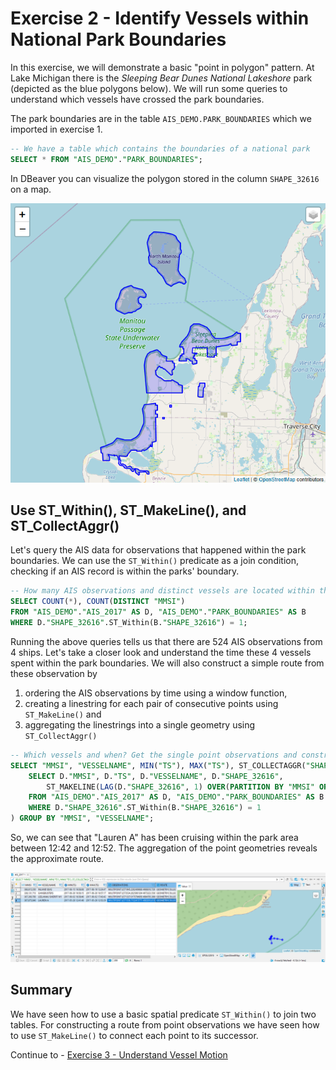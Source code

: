 # Exercise 2 - Identify Vessels within National Park Boundaries

In this exercise, we will demonstrate a basic "point in polygon" pattern. At Lake Michigan there is the *Sleeping Bear Dunes National Lakeshore* park (depicted as the blue polygons below). We will run some queries to understand which vessels have crossed the park boundaries.

The park boundaries are in the table `AIS_DEMO.PARK_BOUNDARIES` which we imported in exercise 1.

````SQL
-- We have a table which contains the boundaries of a national park
SELECT * FROM "AIS_DEMO"."PARK_BOUNDARIES";
````

In DBeaver you can visualize the polygon stored in the column `SHAPE_32616` on a map.

![](images/national_park.png)

## Use ST_Within(), ST_MakeLine(), and ST_CollectAggr()<a name="subex1"></a>

Let's query the AIS data for observations that happened within the park boundaries. We can use the `ST_Within()` predicate as a join condition, checking if an AIS record is within the parks' boundary.

```SQL
-- How many AIS observations and distinct vessels are located within the park boundaries?
SELECT COUNT(*), COUNT(DISTINCT "MMSI")
FROM "AIS_DEMO"."AIS_2017" AS D, "AIS_DEMO"."PARK_BOUNDARIES" AS B
WHERE D."SHAPE_32616".ST_Within(B."SHAPE_32616") = 1;
```

Running the above queries tells us that there are 524 AIS observations from 4 ships. Let's take a closer look and understand the time these 4 vessels spent within the park boundaries. We will also construct a simple route from these observation by
1. ordering the AIS observations by time using a window function,
2. creating a linestring for each pair of consecutive points using `ST_MakeLine()` and
3. aggregating the linestrings into a single geometry using `ST_CollectAggr()`

```SQL
-- Which vessels and when? Get the single point observations and construct a simple route.
SELECT "MMSI", "VESSELNAME", MIN("TS"), MAX("TS"), ST_COLLECTAGGR("SHAPE_32616") AS "OBSERVATIONS", ST_COLLECTAGGR("LINE_32616") AS "ROUTE" FROM (
	SELECT D."MMSI", D."TS", D."VESSELNAME", D."SHAPE_32616",
		ST_MAKELINE(LAG(D."SHAPE_32616", 1) OVER(PARTITION BY "MMSI" ORDER BY "TS"), D."SHAPE_32616") AS "LINE_32616"
	FROM "AIS_DEMO"."AIS_2017" AS D, "AIS_DEMO"."PARK_BOUNDARIES" AS B
	WHERE D."SHAPE_32616".ST_Within(B."SHAPE_32616") = 1
) GROUP BY "MMSI", "VESSELNAME";
```
So, we can see that "Lauren A" has been cruising within the park area between 12:42 and 12:52. The aggregation of the point geometries reveals the approximate route.

![](images/lauren_a.png)

## Summary

We have seen how to use a basic spatial predicate `ST_Within()` to join two tables. For constructing a route from point observations we have seen how to use `ST_MakeLine()` to connect each point to its successor.

Continue to - [Exercise 3 - Understand Vessel Motion](../ex3/README.md)
